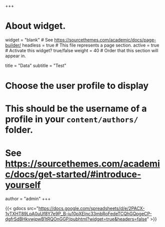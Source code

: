 +++
# About widget.
widget = "blank"  # See https://sourcethemes.com/academic/docs/page-builder/
headless = true  # This file represents a page section.
active = true  # Activate this widget? true/false
weight = 40  # Order that this section will appear in.

title = "Data"
subtitle = "Test"

# Choose the user profile to display
# This should be the username of a profile in your `content/authors/` folder.
# See https://sourcethemes.com/academic/docs/get-started/#introduce-yourself
author = "admin"
+++

{{< gdocs src="https://docs.google.com/spreadsheets/d/e/2PACX-1vTXHT89LpA0uUf8Y7e9P_B-iu10pXEInc33mbRoFedeTCQhGQpgeCP-dgfrSdBHkvwjpwB1tRQOnGGP/pubhtml?widget=true&headers=false" >}}